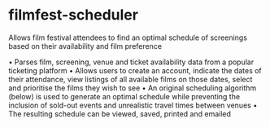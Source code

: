 # filmfest-scheduler
Allows film festival attendees to find an optimal schedule of screenings based on their availability and film preference

•	Parses film, screening, venue and ticket availability data from a popular ticketing platform
•	Allows users to create an account, indicate the dates of their attendance, view listings of all available films on those dates, select and prioritise the films they wish to see
•	An original scheduling algorithm (below) is used to generate an optimal schedule while preventing the inclusion of sold-out events and unrealistic travel times between venues
•	The resulting schedule can be viewed, saved, printed and emailed
